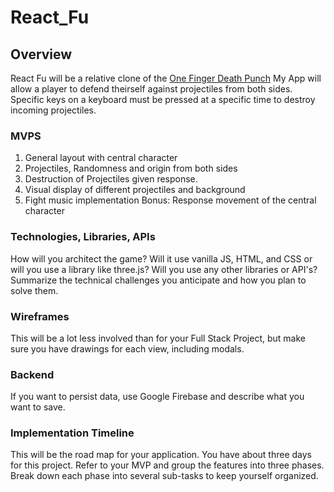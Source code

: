 # React_Fu

## Overview
React Fu will be a relative clone of the [One Finger Death Punch](https://youtu.be/R1j0VE6d-xE?t=7)
My App will allow a player to defend theirself against projectiles from both sides. Specific keys on a keyboard must be pressed at a specific time to destroy incoming projectiles.

### MVPS
1. General layout with central character
2. Projectiles, Randomness and origin from both sides
3. Destruction of Projectiles given response.
4. Visual display of different projectiles and background
5. Fight music implementation
Bonus: Response movement of the central character 

### Technologies, Libraries, APIs

How will you architect the game? Will it use vanilla JS, HTML, and CSS or will you use a library like three.js? Will you use any other libraries or API's? Summarize the technical challenges you anticipate and how you plan to solve them.

### Wireframes

This will be a lot less involved than for your Full Stack Project, but make sure you have drawings for each view, including modals.

### Backend
If you want to persist data, use Google Firebase and describe what you want to save.

### Implementation Timeline
This will be the road map for your application. You have about three days for this project. Refer to your MVP and group the features into three phases. Break down each phase into several sub-tasks to keep yourself organized.

